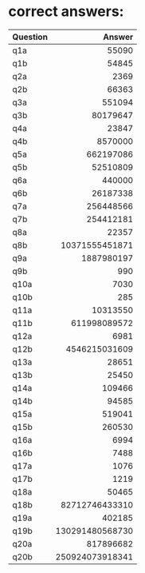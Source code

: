 # correct answers:
| Question  | Answer            |
| --------- | ----------------: |
| q1a       | 55090             |
| q1b       | 54845             |
| q2a       | 2369              |
| q2b       | 66363             |
| q3a       | 551094            |
| q3b       | 80179647          |
| q4a       | 23847             |
| q4b       | 8570000           |
| q5a       | 662197086         |
| q5b       | 52510809          |
| q6a       | 440000            |
| q6b       | 26187338          |
| q7a       | 256448566         |
| q7b       | 254412181         |
| q8a       | 22357             |
| q8b       | 10371555451871    |
| q9a       | 1887980197        |
| q9b       | 990               |
| q10a      | 7030              |
| q10b      | 285               |
| q11a      | 10313550          |
| q11b      | 611998089572      |
| q12a      | 6981              |
| q12b      | 4546215031609     |
| q13a      | 28651             |
| q13b      | 25450             |
| q14a      | 109466            |
| q14b      | 94585             |
| q15a      | 519041            |
| q15b      | 260530            |
| q16a      | 6994              |
| q16b      | 7488              |
| q17a      | 1076              |
| q17b      | 1219              |
| q18a      | 50465             |
| q18b      | 82712746433310    |
| q19a      | 402185            |
| q19b      | 130291480568730   |
| q20a      | 817896682         |
| q20b      | 250924073918341   |
